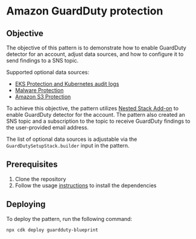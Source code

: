 # Amazon GuardDuty protection

## Objective

The objective of this pattern is to demonstrate how to enable GuardDuty detector for an account, adjust data sources, and how to configure it to send findings to a SNS topic.

Supported optional data sources:

- [EKS Protection and Kubernetes audit logs](https://docs.aws.amazon.com/guardduty/latest/ug/kubernetes-protection.html)
- [Malware Protection](https://docs.aws.amazon.com/guardduty/latest/ug/malware-protection.html)
- [Amazon S3 Protection](https://docs.aws.amazon.com/guardduty/latest/ug/s3-protection.html)

To achieve this objective, the pattern utilizes [Nested Stack Add-on](https://aws-quickstart.github.io/cdk-eks-blueprints/addons/nested-stack/) to enable GuardDuty detector for the account. The pattern also created an SNS topic and a subscription to the topic to receive GuardDuty findings to the user-provided email address.

The list of optional data sources is adjustable via the `GuardDutySetupStack.builder` input in the pattern.

## Prerequisites

1. Clone the repository
1. Follow the usage [instructions](README.md#usage) to install the dependencies

## Deploying

To deploy the pattern, run the following command:

```bash
npx cdk deploy guardduty-blueprint
```
